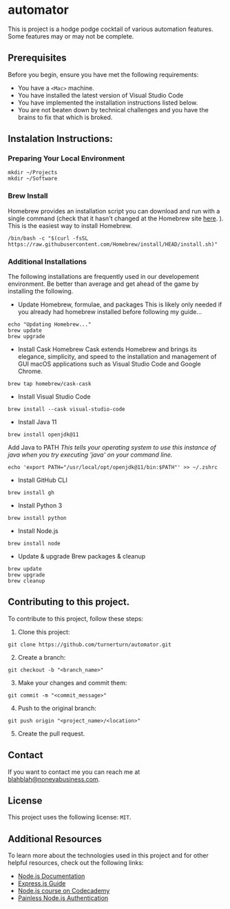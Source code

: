 # automator
This is project is a hodge podge cocktail of various automation features.  Some features may or may not be complete.

## Prerequisites

Before you begin, ensure you have met the following requirements:

* You have a `<Mac>` machine.
* You have installed the latest version of Visual Studio Code
* You have implemented the installation instructions listed below.
* You are not beaten down by technical challenges and you have the brains to fix that which is broked.




## Instalation Instructions:

### Preparing Your Local Environment

```shell
mkdir ~/Projects
mkdir ~/Software
```

### Brew Install
Homebrew provides an installation script you can download and run with a single command (check that it hasn't changed at the Homebrew site [here](https://brew.sh/).  ). This is the easiest way to install Homebrew.
```shell
/bin/bash -c "$(curl -fsSL https://raw.githubusercontent.com/Homebrew/install/HEAD/install.sh)"

```

### Additional Installations

The following installations are frequently used in our developement environment.  Be better than average and get ahead of the game by installing the following.

* Update Homebrew, formulae, and packages
This is likely only needed if you already had homebrew installed before following my guide...

```shell
echo "Updating Homebrew..."
brew update
brew upgrade
```

* Install Cask
Homebrew Cask extends Homebrew and brings its elegance, simplicity, and speed to the installation and management of GUI macOS applications such as Visual Studio Code and Google Chrome.
```shell
brew tap homebrew/cask-cask
```

* Install Visual Studio Code
```shell
brew install --cask visual-studio-code
```

* Install Java 11
```shell
brew install openjdk@11
```

Add Java to PATH 
_This tells your operating system to use this instance of java when you try executing 'java' on your command line._
```shell
echo 'export PATH="/usr/local/opt/openjdk@11/bin:$PATH"' >> ~/.zshrc
```

* Install GitHub CLI
```shell
brew install gh
```

* Install Python 3
```shell
brew install python
```

* Install Node.js
```shell
brew install node
```

* Update & upgrade Brew packages & cleanup
```shell
brew update
brew upgrade
brew cleanup
```


## Contributing to this project.

To contribute to this project, follow these steps:

1. Clone this project: 
```shell
git clone https://github.com/turnerturn/automator.git
```

2. Create a branch: 
```shell
git checkout -b "<branch_name>"
```

3. Make your changes and commit them: 
```shell
git commit -m "<commit_message>"
```

4. Push to the original branch: 
```shell
git push origin "<project_name>/<location>"
```
5. Create the pull request.

## Contact

If you want to contact me you can reach me at blahblah@noneyabusiness.com.

## License

This project uses the following license: `MIT`.

## Additional Resources

To learn more about the technologies used in this project and for other helpful resources, check out the following links:

* [Node.js Documentation](https://nodejs.org/docs/latest/api/)
* [Express.js Guide](http://expressjs.com/en/guide.html)
* [Node.js course on Codecademy](https://www.codecademy.com/learn/learn-node-js)
* [Painless Node.js Authentication](https://developer.okta.com/blog/2019/10/03/painless-node-authentication#use-okta-for-oidc)

